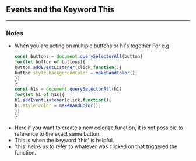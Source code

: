 ## Events and the Keyword This
---
### Notes
- When you are acting on multiple buttons or h1's together For e.g
	```Javascript
	const buttons = document.querySelectorAll(button)
	for(let button of buttons){
	button.addEventListener(click,function(){
	button.style.backgroundColor = makeRandColor();
	})
	}
	const h1s = document.querySelectorAll(h1)
	for(let h1 of h1s){
	h1.addEventListener(click,function(){
	h1.style.color = makeRandColor();
	})
	}
	```
- Here if you want to create a new colorize function, it is not possible to reference to the exact same button.
- This is when the keyword 'this' is helpful.
- 'this' helps us to refer to whatever was clicked on that triggered the function.